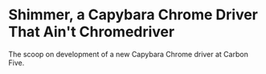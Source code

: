 # Shimmer, a Capybara Chrome Driver That Ain't Chromedriver

The scoop on development of a new Capybara Chrome driver at Carbon Five.
